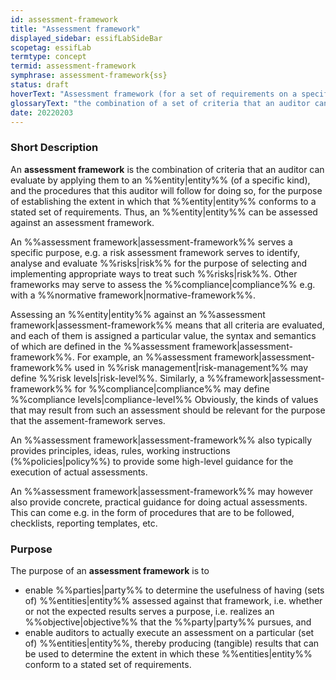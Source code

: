 ```yaml
---
id: assessment-framework
title: "Assessment framework"
displayed_sidebar: essifLabSideBar
scopetag: essifLab
termtype: concept
termid: assessment-framework
symphrase: assessment-framework{ss}
status: draft
hoverText: "Assessment framework (for a set of requirements on a specified kind of Entity)): the combination of a set of criteria that an auditor can assess by applying them to an Entity (of the specified kind), and the procedures that this Auditor will follow for doing so, for the purpose of establishing the extent in which that Entity conforms to the stated set of requirements."
glossaryText: "the combination of a set of criteria that an auditor can assess by applying them to an %%entity^entity%% (of a specific kind), and the procedures that this auditor will follow for doing so, for the purpose of establishing the extent in which that %%entity^entity%% conforms to a stated set of requirements."
date: 20220203
---
```


### Short Description
An **assessment framework** is the combination of criteria that an auditor can evaluate by applying them to an %%entity|entity%% (of a specific kind), and the procedures that this auditor will follow for doing so, for the purpose of establishing the extent in which that %%entity|entity%% conforms to a stated set of requirements. Thus, an %%entity|entity%% can be assessed against an assessment framework.

An %%assessment framework|assessment-framework%% serves a specific purpose, e.g. a risk assessment framework serves to identify, analyse and evaluate %%risks|risk%% for the purpose of selecting and implementing appropriate ways to treat such %%risks|risk%%. Other frameworks may serve to assess the %%compliance|compliance%% e.g. with a %%normative framework|normative-framework%%.

Assessing an %%entity|entity%% against an %%assessment framework|assessment-framework%% means that all criteria are evaluated, and each of them is assigned a particular value, the syntax and semantics of which are defined in the %%assessment framework|assessment-framework%%. For example, an %%assessment framework|assessment-framework%% used in %%risk management|risk-management%% may define %%risk levels|risk-level%%. Similarly, a %%framework|assessment-framework%% for %%compliance|compliance%% may define %%compliance levels|compliance-level%% Obviously, the kinds of values that may result from such an assessment should be relevant for the purpose that the assement-framework serves.

An %%assessment framework|assessment-framework%% also typically provides principles, ideas, rules, working instructions (%%policies|policy%%) to provide some high-level guidance for the execution of actual assessments.

An %%assessment framework|assessment-framework%% may however also provide concrete, practical guidance for doing actual assessments. This can come e.g. in the form of procedures that are to be followed, checklists, reporting templates, etc.

### Purpose
The purpose of an **assessment framework** is to
- enable %%parties|party%% to determine the usefulness of having (sets of) %%entities|entity%% assessed against that framework, i.e. whether or not the expected results serves a purpose, i.e. realizes an %%objective|objective%% that the %%party|party%% pursues, and
- enable auditors to actually execute an assessment on a particular (set of) %%entities|entity%%, thereby producing (tangible) results that can be used to determine the extent in which these %%entities|entity%% conform to a stated set of requirements.
